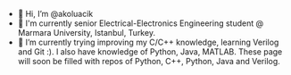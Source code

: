- 👋 Hi, I’m @akoluacik
- 👀 I'm currently senior Electrical-Electronics Engineering student @ Marmara University, Istanbul, Turkey.
- 🌱 I’m currently trying improving my C/C++ knowledge, learning Verilog and Git :). I also have knowledge of Python, Java, MATLAB.
These page will soon be filled with repos of Python, C++, Python, Java and Verilog.
<!---
akoluacik/akoluacik is a ✨ special ✨ repository because its `README.md` (this file) appears on your GitHub profile.
You can click the Preview link to take a look at your changes.
--->
